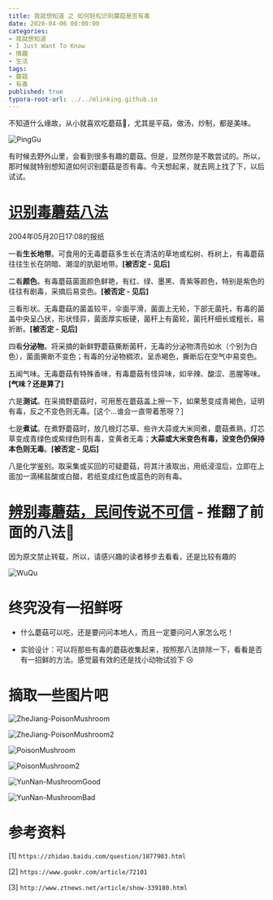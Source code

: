```yaml
---
title: 我就想知道 之 如何轻松识别蘑菇是否有毒
date: 2020-04-06 00:00:00
categories:
- 我就想知道
- I Just Want To Know
- 情趣
- 生活
tags:
- 蘑菇
- 有毒
published: true
typora-root-url: ../../mlinking.github.io
---
```


不知道什么缘故，从小就喜欢吃蘑菇:mushroom:，尤其是平菇。做汤，炒制，都是美味。

![PingGu](/../imagesforCOSLater/IJustWantToKnow/Mushroom/PingGu.jpg)

有时候去野外山里，会看到很多有趣的蘑菇。但是，显然你是不敢尝试的。所以，那时候就特别想知道如何识别蘑菇是否有毒。今天想起来，就去网上找了下，以后试试。

# [识别毒蘑菇八法](http://www.people.com.cn/GB/14739/14746/21593/2511325.html)

2004年05月20日17:08的报纸

一看**生长地带**。可食用的无毒蘑菇多生长在清洁的草地或松树、栎树上，有毒蘑菇往往生长在阴暗、潮湿的肮脏地带。**[被否定 - 见后]**

二看**颜色**。有毒蘑菇菌面颜色鲜艳，有红、绿、墨黑、青紫等颜色，特别是紫色的往往有剧毒，采摘后易变色。**[被否定 - 见后]**

三看形状。无毒蘑菇的菌盖较平，伞面平滑，菌面上无轮，下部无菌托，有毒的菌盖中央呈凸状，形状怪异，菌面厚实板硬，菌秆上有菌轮，菌托秆细长或粗长，易折断。**[被否定 - 见后]**

四看**分泌物**。将采摘的新鲜野蘑菇撕断菌秆，无毒的分泌物清亮如水（个别为白色），菌面撕断不变色；有毒的分泌物稠浓，呈赤褐色，撕断后在空气中易变色。

五闻气味。无毒蘑菇有特殊香味，有毒蘑菇有怪异味，如辛辣、酸涩、恶腥等味。**[气味？还是算了]**

六是**测试**。在采摘野蘑菇时，可用葱在蘑菇盖上擦一下，如果葱变成青褐色，证明有毒，反之不变色则无毒。[这个...谁会一直带着葱呀？]

七是**煮试**。在煮野蘑菇时，放几根灯芯草、些许大蒜或大米同煮，蘑菇煮熟，灯芯草变成青绿色或紫绿色则有毒，变黄者无毒；**大蒜或大米变色有毒，没变色仍保持本色则无毒**。**[被否定 - 见后]**

八是化学鉴别。取采集或买回的可疑蘑菇，将其汁液取出，用纸浸湿后，立即在上面加一滴稀盐酸或白醋，若纸变成红色或蓝色的则有毒。

# [辨别毒蘑菇，民间传说不可信](https://www.guokr.com/article/72101) - 推翻了前面的八法:slightly_smiling_face:

因为原文禁止转载，所以，请感兴趣的读者移步去看看，还是比较有趣的

![WuQu](/../imagesforCOSLater/IJustWantToKnow/Mushroom/WuQu.png)

# 终究没有一招鲜呀

- 什么蘑菇可以吃，还是要问问本地人，而且一定要问问人家怎么吃！

- 实验设计：可以将那些有毒的蘑菇收集起来，按照那八法排除一下，看看是否有一招鲜的方法。感觉最有效的还是找小动物试验下 :cry:

# 摘取一些图片吧

![ZheJiang-PoisonMushroom](/../imagesforCOSLater/IJustWantToKnow/Mushroom/ZheJiang-PoisonMushroom.png)

![ZheJiang-PoisonMushroom2](/../imagesforCOSLater/IJustWantToKnow/Mushroom/ZheJiang-PoisonMushroom2.png)

![PoisonMushroom](/../imagesforCOSLater/IJustWantToKnow/Mushroom/PoisonMushroom.png)

![PoisonMushroom2](/../imagesforCOSLater/IJustWantToKnow/Mushroom/PoisonMushroom2.gif)

![YunNan-MushroomGood](/../imagesforCOSLater/IJustWantToKnow/Mushroom/YunNan-MushroomGood.jpg)

![YunNan-MushroomBad](/../imagesforCOSLater/IJustWantToKnow/Mushroom/YunNan-MushroomBad.jpg)

# 参考资料

[1] `https://zhidao.baidu.com/question/1877903.html`

[2] `https://www.guokr.com/article/72101`

[3] `http://www.ztnews.net/article/show-339180.html`





